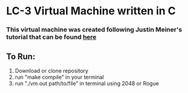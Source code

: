 # LC-3 Virtual Machine written in C
### This virtual machine was created following Justin Meiner's tutorial that can be found [here](https://justinmeiners.github.io/lc3-vm/)

## To Run:
1. Download or clone repository
2. run "make compile" in your terminal
3. run "./vm.out path/to/file" in terminal using 2048 or Rogue
